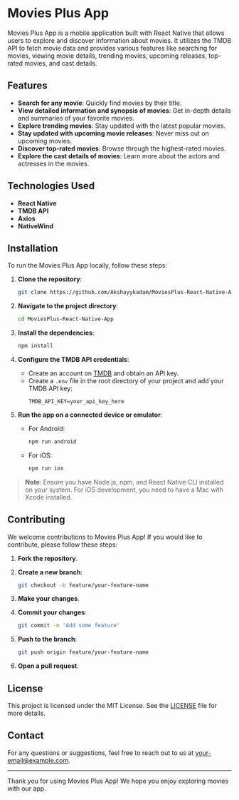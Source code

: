# Movies Plus App

Movies Plus App is a mobile application built with React Native that allows users to explore and discover information about movies. It utilizes the TMDB API to fetch movie data and provides various features like searching for movies, viewing movie details, trending movies, upcoming releases, top-rated movies, and cast details.

## Features

- **Search for any movie**: Quickly find movies by their title.
- **View detailed information and synopsis of movies**: Get in-depth details and summaries of your favorite movies.
- **Explore trending movies**: Stay updated with the latest popular movies.
- **Stay updated with upcoming movie releases**: Never miss out on upcoming movies.
- **Discover top-rated movies**: Browse through the highest-rated movies.
- **Explore the cast details of movies**: Learn more about the actors and actresses in the movies.

## Technologies Used

- **React Native**
- **TMDB API**
- **Axios**
- **NativeWind**

## Installation

To run the Movies Plus App locally, follow these steps:

1. **Clone the repository**:
    ```sh
    git clone https://github.com/Akshayykadam/MoviesPlus-React-Native-App.git
    ```

2. **Navigate to the project directory**:
    ```sh
    cd MoviesPlus-React-Native-App
    ```

3. **Install the dependencies**:
    ```sh
    npm install
    ```

4. **Configure the TMDB API credentials**:
    - Create an account on [TMDB](https://www.themoviedb.org/) and obtain an API key.
    - Create a `.env` file in the root directory of your project and add your TMDB API key:
        ```env
        TMDB_API_KEY=your_api_key_here
        ```

5. **Run the app on a connected device or emulator**:
    - For Android:
        ```sh
        npm run android
        ```
    - For iOS:
        ```sh
        npm run ios
        ```

> **Note**: Ensure you have Node.js, npm, and React Native CLI installed on your system. For iOS development, you need to have a Mac with Xcode installed.

## Contributing

We welcome contributions to Movies Plus App! If you would like to contribute, please follow these steps:

1. **Fork the repository**.
2. **Create a new branch**:
    ```sh
    git checkout -b feature/your-feature-name
    ```

3. **Make your changes**.
4. **Commit your changes**:
    ```sh
    git commit -m 'Add some feature'
    ```

5. **Push to the branch**:
    ```sh
    git push origin feature/your-feature-name
    ```

6. **Open a pull request**.

## License

This project is licensed under the MIT License. See the [LICENSE](LICENSE) file for more details.

## Contact

For any questions or suggestions, feel free to reach out to us at [your-email@example.com](mailto:your-email@example.com).

---

Thank you for using Movies Plus App! We hope you enjoy exploring movies with our app.
